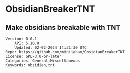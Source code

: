 # ObsidianBreakerTNT
## Make obsidians breakable with TNT
```properties
Version: 0.0.1
    API: 5.10.0
    Updated: 02-02-2024 14:31:30 UTC
Repo: https://github.com/minijaham/ObsidianBreakerTNT
License: GPL-3.0-or-later
Categories: General,Miscellaneous
Keywords: obsidian,tnt
```